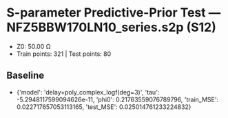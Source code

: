 # S-parameter Predictive-Prior Test — NFZ5BBW170LN10_series.s2p (S12)
- Z0: 50.00 Ω
- Train points: 321  |  Test points: 80

## Baseline
- {'model': 'delay+poly_complex_logf(deg=3)', 'tau': -5.2948117599094626e-11, 'phi0': 0.21763559076789796, 'train_MSE': 0.022717657053113165, 'test_MSE': 0.025014761233224832}